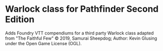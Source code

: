 # Warlock class for Pathfinder Second Edition

Adds Foundry VTT compendiums for a third party Warlock class adapted from "The Faithful Few" &copy; 2019, Samurai Sheepdog; Author: Kevin Glusing under the Open Game License (OGL).
